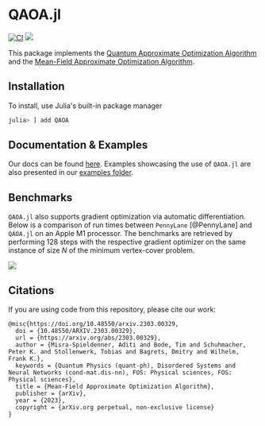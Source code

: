 # QAOA.jl

[![CI](https://github.com/FZJ-PGI-12/QAOA.jl/workflows/CI/badge.svg)](https://github.com/FZJ-PGI-12/QAOA.jl/actions?query=workflow%3ACI)
[![](https://img.shields.io/badge/docs-dev-blue.svg)](https://fzj-pgi-12.github.io/QAOA.jl/dev/)

This package implements the [Quantum Approximate Optimization Algorithm](https://arxiv.org/abs/1411.4028) and the [Mean-Field Approximate Optimization Algorithm](https://arxiv.org/abs/2303.00329).

## Installation

To install, use Julia's built-in package manager

```julia
julia> ] add QAOA
```

## Documentation & Examples

Our docs can be found [here](https://fzj-pgi-12.github.io/QAOA.jl/dev/). Examples showcasing the use of `QAOA.jl` are also presented in our [examples folder](https://github.com/FZJ-PGI-12/QAOA.jl/tree/master/notebooks).

## Benchmarks

`QAOA.jl` also supports gradient optimization via automatic differentiation. Below is a comparison of run times between `PennyLane` [@PennyLane] and `QAOA.jl` on an Apple M1 processor. The benchmarks are retrieved by performing 128 steps with the respective gradient optimizer on the same instance of size $N$ of the minimum vertex-cover problem.

<img src="https://raw.githubusercontent.com/FZJ-PGI-12/QAOA.jl/master/assets/benchmarks.png" align="middle"/>


## Citations

If you are using code from this repository, please cite our work:
```
@misc{https://doi.org/10.48550/arxiv.2303.00329,
  doi = {10.48550/ARXIV.2303.00329},
  url = {https://arxiv.org/abs/2303.00329},
  author = {Misra-Spieldenner, Aditi and Bode, Tim and Schuhmacher, Peter K. and Stollenwerk, Tobias and Bagrets, Dmitry and Wilhelm, Frank K.},
  keywords = {Quantum Physics (quant-ph), Disordered Systems and Neural Networks (cond-mat.dis-nn), FOS: Physical sciences, FOS: Physical sciences},
  title = {Mean-Field Approximate Optimization Algorithm},
  publisher = {arXiv},
  year = {2023},
  copyright = {arXiv.org perpetual, non-exclusive license}
}
```
